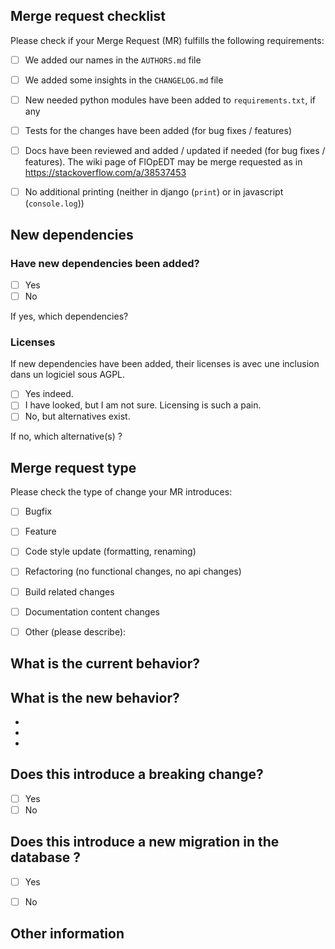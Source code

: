 <!-- strongly inspired from https://github.com/bchavez/RethinkDb.Driver/blob/master/.github/PULL_REQUEST_TEMPLATE.md -->

## Merge request checklist

Please check if your Merge Request (MR) fulfills the following requirements:
- [ ] We added our names in the `AUTHORS.md` file
- [ ] We added some insights in the `CHANGELOG.md` file
- [ ] New needed python modules have been added to `requirements.txt`, if any
- [ ] Tests for the changes have been added (for bug fixes / features)
- [ ] Docs have been reviewed and added / updated if needed (for bug fixes / features). The wiki page of FlOpEDT may be merge requested as in https://stackoverflow.com/a/38537453
- [ ] No additional printing (neither in django (`print`) or in javascript (`console.log`))


## New dependencies

### Have new dependencies been added?

- [ ] Yes
- [ ] No

If yes, which dependencies?

### Licenses

If new dependencies have been added, their licenses is  avec une inclusion dans un logiciel sous AGPL.

- [ ] Yes indeed.
- [ ] I have looked, but I am not sure. Licensing is such a pain.
- [ ] No, but alternatives exist.

If no, which alternative(s) ?


## Merge request type

<!-- Please try to limit your pull request to one type, submit multiple pull requests if needed. --> 

Please check the type of change your MR introduces:
- [ ] Bugfix
- [ ] Feature
- [ ] Code style update (formatting, renaming)
- [ ] Refactoring (no functional changes, no api changes)
- [ ] Build related changes
- [ ] Documentation content changes
- [ ] Other (please describe): 


## What is the current behavior?
<!-- Please describe the current behavior that you are modifying, or link to a relevant issue. -->


## What is the new behavior?
<!-- Please describe the behavior or changes that are being added by this MR. -->

-
-
-

## Does this introduce a breaking change?

- [ ] Yes
- [ ] No

<!-- If this introduces a breaking change, please describe the impact for existing applications below. -->


## Does this introduce a new migration in the database ?

- [ ] Yes
- [ ] No


## Other information

<!-- Any other information that is important to this PR such as screenshots of how the component looks before and after the change. -->
